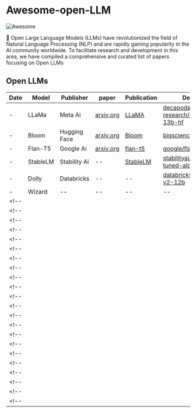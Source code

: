 # Awesome-open-LLM
![Awesome](https://cdn.rawgit.com/sindresorhus/awesome/d7305f38d29fed78fa85652e3a63e154dd8e8829/media/badge.svg)
<!-- add image here -->
🦜 Open Large Language Models (LLMs) have revolutionized the field of Natural Language Processing (NLP) and are rapidly gaining popularity in the AI community worldwide. To facilitate research and development in this area, we have compiled a comprehensive and curated list of papers focusing on Open LLMs
## Open LLMs
| Date  | Model  | Publisher  | paper  | Publication  | Demo |
|---|---|---|---|---|---|
|    -     | LLaMa     |     Meta Ai   |    [arxiv.org](https://arxiv.org/pdf/2302.13971)     |       [LLaMA](https://ai.facebook.com/blog/large-language-model-llama-meta-ai/)          |    [decapoda-research/llama-13b-hf](https://huggingface.co/decapoda-research/llama-13b-hf)       |
| -  | Bloom  | Hugging Face  | [arxiv.org](https://arxiv.org/pdf/2211.05100) | [Bloom](https://huggingface.co/blog/bloom) | [bigscience/bloom](https://huggingface.co/bigscience/bloom)  |
| -   | Flan-T5   | Google Ai   | [arxiv.org](https://arxiv.org/pdf/2210.11416.pdf)|[flan-t5](https://huggingface.co/docs/transformers/model_doc/flan-t5)   | [google/flan-t5-xxl](https://huggingface.co/google/flan-t5-xxl) |
| -  | StableLM  | Stability Ai  | --  | [StableLM](https://github.com/Stability-AI/StableLM)  | [stabilityai/stablelm-tuned-alpha-chat](https://huggingface.co/spaces/stabilityai/stablelm-tuned-alpha-chat) |
| -  | Dolly  | Databricks  | --  | --  | [databricks/dolly-v2-12b](https://huggingface.co/databricks/dolly-v2-12b) |
| -  | Wizard  | --  | --  | -- | -- |
<!-- |   |   |   |   |   |  |-->
<!-- |   |   |   |   |   |  |-->
<!-- |   |   |   |   |   |  |-->
<!-- |   |   |   |   |   |  |-->
<!-- |   |   |   |   |   |  |-->
<!-- |   |   |   |   |   |  |-->
<!-- |   |   |   |   |   |  |-->
<!-- |   |   |   |   |   |  |-->
<!-- |   |   |   |   |   |  |-->
<!-- |   |   |   |   |   |  |-->
<!-- |   |   |   |   |   |  |-->
<!-- |   |   |   |   |   |  |-->
<!-- |   |   |   |   |   |  |-->
<!-- |   |   |   |   |   |  |-->
<!-- |   |   |   |   |   |  |-->
<!-- |   |   |   |   |   |  |-->
<!-- |   |   |   |   |   |  |-->
<!-- |   |   |   |   |   |  |-->
<!-- |   |   |   |   |   |  |-->
<!-- |   |   |   |   |   |  |-->
<!-- |   |   |   |   |   |  |-->
<!-- |   |   |   |   |   |  |-->


